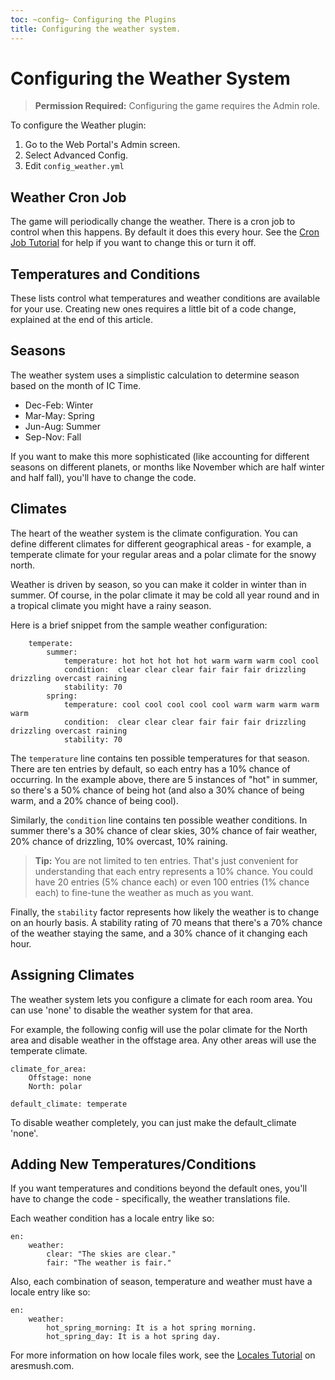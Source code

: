 ```yaml
---
toc: ~config~ Configuring the Plugins
title: Configuring the weather system.
---
```

# Configuring the Weather System

> **Permission Required:** Configuring the game requires the Admin role.

To configure the Weather plugin:

1. Go to the Web Portal's Admin screen.  
2. Select Advanced Config.
3. Edit `config_weather.yml`

## Weather Cron Job

The game will periodically change the weather.  There is a cron job to control when this happens.  By default it does this every hour.  See the [Cron Job Tutorial](http://www.aresmush.com/tutorials/code/configuring-cron) for help if you want to change this or turn it off.

## Temperatures and Conditions

These lists control what temperatures and weather conditions are available for your use.  Creating new ones requires a little bit of a code change, explained at the end of this article.

## Seasons

The weather system uses a simplistic calculation to determine season based on the month of IC Time.

* Dec-Feb: Winter
* Mar-May: Spring
* Jun-Aug: Summer
* Sep-Nov: Fall

If you want to make this more sophisticated (like accounting for different seasons on different planets, or months like November which are half winter and half fall), you'll have to change the code.

## Climates

The heart of the weather system is the climate configuration.  You can define different climates for different geographical areas - for example, a temperate climate for your regular areas and a polar climate for the snowy north.

Weather is driven by season, so you can make it colder in winter than in summer.  Of course, in the polar climate it may be cold all year round and in a tropical climate you might have a rainy season. 

Here is a brief snippet from the sample weather configuration:

        temperate:
            summer:
                temperature: hot hot hot hot hot warm warm warm cool cool
                condition:  clear clear clear fair fair fair drizzling drizzling overcast raining
                stability: 70
            spring:
                temperature: cool cool cool cool cool warm warm warm warm warm
                condition:  clear clear clear fair fair fair drizzling drizzling overcast raining
                stability: 70

The `temperature` line contains ten possible temperatures for that season.  There are ten entries by default, so each entry has a 10% chance of occurring.  In the example above, there are 5 instances of "hot" in summer, so there's a 50% chance of being hot (and also a 30% chance of being warm, and a 20% chance of being cool).

Similarly, the `condition` line contains ten possible weather conditions.  In summer there's a 30% chance of clear skies, 30% chance of fair weather, 20% chance of drizzling, 10% overcast, 10% raining.

> **Tip:** You are not limited to ten entries.  That's just convenient for understanding that each entry represents a 10% chance.  You could have 20 entries (5% chance each) or even 100 entries (1% chance each) to fine-tune the weather as much as you want.

Finally, the `stability` factor represents how likely the weather is to change on an hourly basis.  A stability rating of 70 means that there's a 70% chance of the weather staying the same, and a 30% chance of it changing each hour.

## Assigning Climates

The weather system lets you configure a climate for each room area.  You can use 'none' to disable the weather system for that area.  

For example, the following config will use the polar climate for the North area and disable weather in the offstage area.  Any other areas will use the temperate climate.

    climate_for_area:
        Offstage: none
        North: polar
        
    default_climate: temperate

To disable weather completely, you can just make the default_climate 'none'.

## Adding New Temperatures/Conditions

If you want temperatures and conditions beyond the default ones, you'll have to change the code - specifically, the weather translations file.

Each weather condition has a locale entry like so:

    en:
        weather:
            clear: "The skies are clear."
            fair: "The weather is fair."

Also, each combination of season, temperature and weather must have a locale entry like so:

    en:
        weather:
            hot_spring_morning: It is a hot spring morning.
            hot_spring_day: It is a hot spring day.

For more information on how locale files work, see the [Locales Tutorial](http://aresmush.com/tutorials/locale) on aresmush.com.